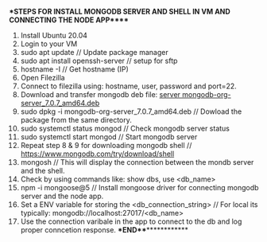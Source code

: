 ********\*********STEPS FOR INSTALL MONGODB SERVER AND SHELL IN VM AND CONNECTING THE NODE APP********\*\*\*\*********

1. Install Ubuntu 20.04
2. Login to your VM
3. sudo apt update // Update package manager
4. sudo apt install openssh-server // setup for sftp
5. hostname -I // Get hostname (IP)
6. Open Filezilla
7. Connect to filezilla using: hostname, user, password and port=22.
8. Download and transfer mongodb deb file: [server mongodb-org-server_7.0.7_amd64.deb](https://www.mongodb.com/try/download/community)
9. sudo dpkg -i mongodb-org-server_7.0.7_amd64.deb // Dowload the package from the same directory.
10. sudo systemctl status mongod // Check mongodb server status
11. sudo systemctl start mongod // Start mongodb server
12. Repeat step 8 & 9 for downloading mongodb shell // https://www.mongodb.com/try/download/shell
13. mongosh // This will display the connection between the mondb server and the shell.
14. Check by using commands like: show dbs, use <db_name>
15. npm -i mongoose@5 // Install mongoose driver for connecting mongodb server and the node app.
16. Set a ENV variable for storing the <db_connection_string> // For local its typically: mongodb://localhost:27017/<db_name>
17. Use the connection varibale in the app to connect to the db and log proper conncetion response.
    ************************\*************************END******************************\*\*******************************
